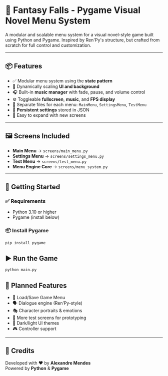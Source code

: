 # 🐍 Fantasy Falls - Pygame Visual Novel Menu System

A modular and scalable menu system for a visual novel-style game built using Python and Pygame. Inspired by Ren'Py's structure, but crafted from scratch for full control and customization.

---

## 📦 Features

- ✅ Modular menu system using the **state pattern**
- 🎨 Dynamically scaling **UI and background**
- 🎧 Built-in **music manager** with fade, pause, and volume control
- ⚙️ Toggleable **fullscreen**, **music**, and **FPS display**
- 🧩 Separate files for each menu: `MainMenu`, `SettingsMenu`, `TestMenu`
- 💾 **Persistent settings** stored in JSON
- 🎯 Easy to expand with new screens

---

## 🖼️ Screens Included

- **Main Menu** → `screens/main_menu.py`
- **Settings Menu** → `screens/settings_menu.py`
- **Test Menu** → `screens/test_menu.py`
- **Menu Engine Core** → `screens/menu_system.py`

---

## 🚀 Getting Started

### ✅ Requirements

- Python 3.10 or higher
- Pygame (install below)

### 📦 Install Pygame

```bash
pip install pygame
```
## ▶️ Run the Game

```bash
python main.py
```

## 🔮 Planned Features

- 📂 Load/Save Game Menu  
- 🗣️ Dialogue engine (Ren’Py-style)  
- 🎭 Character portraits & emotions  
- 🧪 More test screens for prototyping  
- 🌙 Dark/light UI themes  
- 🎮 Controller support  

---

## 🙏 Credits

Developed with ❤️ by **Alexandre Mendes**  
Powered by **Python** & **Pygame**